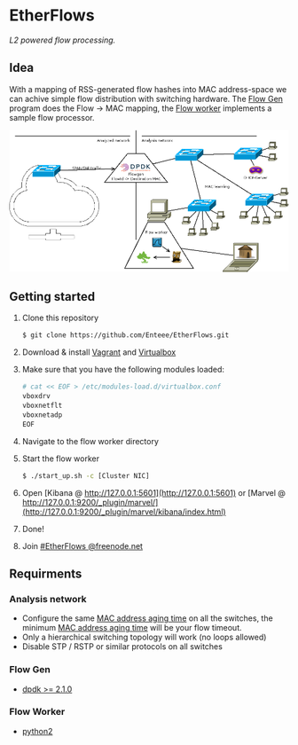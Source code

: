 # EtherFlows
_L2 powered flow processing._

## Idea
With a mapping of RSS-generated flow hashes into MAC address-space we can achive simple flow distribution with switching hardware. The [Flow Gen][flowgen] program does the Flow -> MAC mapping, the [Flow worker][flowworker] implements a sample flow processor.

![Set up](https://raw.githubusercontent.com/Enteee/EtherFlows/develop/doc/setup.png)

## Getting started
1. Clone this repository

    ```sh
    $ git clone https://github.com/Enteee/EtherFlows.git
    ```

2. Download & install [Vagrant][vagrant] and [Virtualbox][virtualbox]
3. Make sure that you have the following modules loaded:

    ```sh
    # cat << EOF > /etc/modules-load.d/virtualbox.conf
    vboxdrv
    vboxnetflt
    vboxnetadp
    EOF
    ```

4. Navigate to the flow worker directory
5. Start the flow worker

    ```sh
    $ ./start_up.sh -c [Cluster NIC]
    ```

6. Open [Kibana @ http://127.0.0.1:5601](http://127.0.0.1:5601) or [Marvel @ http://127.0.0.1:9200/_plugin/marvel/](http://127.0.0.1:9200/_plugin/marvel/kibana/index.html)
7. Done!
8. Join [#EtherFlows @freenode.net][irc]

## Requirments
### Analysis network
* Configure the same [MAC address aging time][mac aging] on all the switches, the minimum [MAC address aging time][mac aging] will be your flow timeout.
* Only a hierarchical switching topology will work (no loops allowed)
* Disable STP / RSTP or similar protocols on all switches

### Flow Gen
* [dpdk >= 2.1.0][dpdk]

### Flow Worker
* [python2][python2]

[flowgen]:flowgen/flowgen.c
[flowworker]:flowworker/flowworker.py

[dpdk]:http://dpdk.org/
[python2]:https://www.python.org/download/releases/2.7.3/
[vagrant]:https://www.vagrantup.com/downloads.html
[virtualbox]:https://www.virtualbox.org/
[irc]:http://webchat.freenode.net/?nick=newEtherFlowsUser&channels=EtherFlows
[mac aging]:https://www.juniper.net/documentation/en_US/junos13.2/topics/concept/bridging-mac-aging.html
